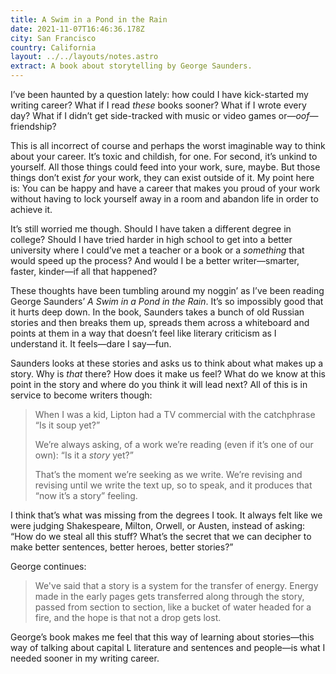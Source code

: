 ```yaml
---
title: A Swim in a Pond in the Rain
date: 2021-11-07T16:46:36.178Z
city: San Francisco
country: California
layout: ../../layouts/notes.astro
extract: A book about storytelling by George Saunders.
---
```

I’ve been haunted by a question lately: how could I have kick-started my writing career? What if I read *these* books sooner? What if I wrote every day? What if I didn’t get side-tracked with music or video games or—*oof*—friendship? 

This is all incorrect of course and perhaps the worst imaginable way to think about your career. It’s toxic and childish, for one. For second, it’s unkind to yourself. All those things could feed into your work, sure, maybe. But those things don’t exist *for* your work, they can exist outside of it. My point here is: You can be happy and have a career that makes you proud of your work without having to lock yourself away in a room and abandon life in order to achieve it.

It’s still worried me though. Should I have taken a different degree in college? Should I have tried harder in high school to get into a better university where I could’ve met a teacher or a book or a *something* that would speed up the process? And would I be a better writer—smarter, faster, kinder—if all that happened?

These thoughts have been tumbling around my noggin’ as I’ve been reading George Saunders’ *A Swim in a Pond in the Rain*. It’s so impossibly good that it hurts deep down. In the book, Saunders takes a bunch of old Russian stories and then breaks them up, spreads them across a whiteboard and points at them in a way that doesn’t feel like literary criticism as I understand it. It feels—dare I say—fun.

Saunders looks at these stories and asks us to think about what makes up a story. Why is *that* there? How does it make us feel? What do we know at this point in the story and where do you think it will lead next?  All of this is in service to become writers though:

> When I was a kid, Lipton had a TV commercial with the catchphrase “Is it soup yet?” 
>
> We’re always asking, of a work we’re reading (even if it’s one of our own): “Is it a *story* yet?” 
>
> That’s the moment we’re seeking as we write. We’re revising and revising until we write the text up, so to speak, and it produces that “now it’s a story” feeling. 

I think that’s what was missing from the degrees I took. It always felt like we were judging Shakespeare, Milton, Orwell, or Austen, instead of asking: “How do we steal all this stuff? What’s the secret that we can decipher to make better sentences, better heroes, better stories?”

George continues: 

> We've said that a story is a system for the transfer of energy. Energy made in the early pages gets transferred along through the story, passed from section to section, like a bucket of water headed for a fire, and the hope is that not a drop gets lost.

George’s book makes me feel that this way of learning about stories—this way of talking about capital L literature and sentences and people—is what I needed sooner in my writing career.